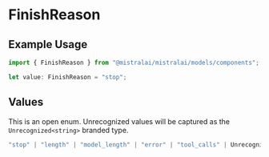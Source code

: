 # FinishReason

## Example Usage

```typescript
import { FinishReason } from "@mistralai/mistralai/models/components";

let value: FinishReason = "stop";
```

## Values

This is an open enum. Unrecognized values will be captured as the `Unrecognized<string>` branded type.

```typescript
"stop" | "length" | "model_length" | "error" | "tool_calls" | Unrecognized<string>
```